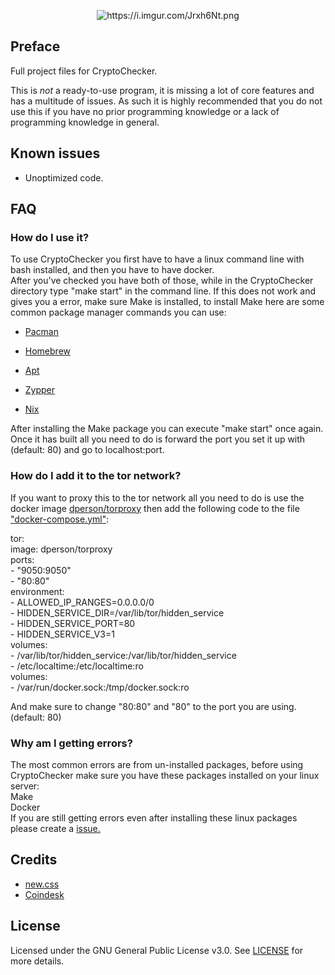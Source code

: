 <p align="center">
  <img src="https://i.imgur.com/Jrxh6Nt.png" alt="https://i.imgur.com/Jrxh6Nt.png" class="transparent">
</p>

## Preface
Full project files for CryptoChecker.

This is *not* a ready-to-use program, it is missing a lot of core features and has a multitude of issues. As such it is highly recommended that you do not use this if you have no prior programming knowledge or a lack of programming knowledge in general.

## Known issues
- Unoptimized code.

## FAQ

### How do I use it?
To use CryptoChecker you first have to have a linux command line with bash installed, and then you have to have docker.<br />
After you've checked you have both of those, while in the CryptoChecker directory type "make start" in the command line. If this does not work and gives you a error, make sure Make is installed, to install Make here are some common package manager commands you can use: <br />
+ [Pacman](https://bit.ly/3w0TSgB) <br />
* [Homebrew](https://bit.ly/3VNJzXC) <br />
- [Apt](https://bit.ly/3IKqXoD) <br />
+ [Zypper](https://bit.ly/3CtxRKV) <br />
* [Nix](https://bit.ly/3QgUQyp) <br />

After installing the Make package you can execute "make start" once again. Once it has built all you need to do is forward the port you set it up with (default: 80) and go to localhost:port.

### How do I add it to the tor network?
If you want to proxy this to the tor network all you need to do is use the docker image [dperson/torproxy](https://bit.ly/3IKrNlh) then add the following code to the file ["docker-compose.yml"](https://bit.ly/3jPn5Ih):

tor: <br />
    image: dperson/torproxy <br />
    ports: <br />
      - "9050:9050" <br />
      - "80:80" <br />
    environment: <br />
      - ALLOWED_IP_RANGES=0.0.0.0/0 <br />
      - HIDDEN_SERVICE_DIR=/var/lib/tor/hidden_service <br />
      - HIDDEN_SERVICE_PORT=80 <br />
      - HIDDEN_SERVICE_V3=1 <br />
    volumes: <br />
      - /var/lib/tor/hidden_service:/var/lib/tor/hidden_service <br />
      - /etc/localtime:/etc/localtime:ro <br />
    volumes: <br />
      - /var/run/docker.sock:/tmp/docker.sock:ro <br />
      
And make sure to change "80:80" and "80" to the port you are using. (default: 80)

### Why am I getting errors?
The most common errors are from un-installed packages, before using CryptoChecker make sure you have these packages installed on your linux server: <br />
Make <br />
Docker <br />
If you are still getting errors even after installing these linux packages please create a [issue.](https://github.com/cazamir/CryptoChecker/issues)


## Credits
- [new.css](https://github.com/xz/new.css-site) <br />
- [Coindesk](https://coindesk.com)

## License
Licensed under the GNU General Public License v3.0. See [LICENSE](https://github.com/stellar/CryptoChecker/blob/master/LICENSE) for more details.
